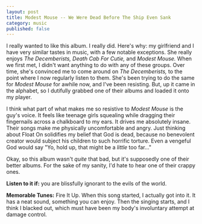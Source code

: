 ```yaml
---
layout: post
title: Modest Mouse -- We Were Dead Before The Ship Even Sank
category: music
published: false
---
```


I really wanted to like this album. I really did. Here's why: my girlfriend and I
have very similar tastes in music, with a few notable exceptions. She really enjoys 
*The Decemberists, Death Cab For Cutie,* and *Modest Mouse.* When we first met, I didn't want anything to 
do with any of these groups. Over time, she's convinced me to come around on *The Decemberists,*
to the point where I now regularly listen to them. She's been trying to do the same for
*Modest Mouse* for awhile now, and I've been resisting. But, up it came in the alphabet,
so I dutifully grabbed one of their albums and loaded it onto my player.

I think what part of what makes me so resistive to *Modest Mouse* is the guy's voice. It
feels like teenage girls squealing while dragging their fingernails across a chalkboard
to my ears. It drives me absolutely insane. Their songs make me physically uncomfortable
and angry. Just thinking about Float On solidifies my belief that God is dead, 
because no benevolent creator would subject his children to such horrific torture.
Even a vengeful God would say "Yo, hold up, that might be a *little* too far..."

Okay, so this album wasn't *quite* that bad, but it's supposedly one of their 
better albums. For the sake of my sanity, I'd hate to hear one of their crappy ones.

**Listen to it if:** you are blissfully ignorant to the evils of the world.

**Memorable Tunes:** Fire It Up. When this song started, I actually got into it. It has a
neat sound, something you can enjoy. Then the singing starts, and I think I blacked out,
which must have been my body's involuntary attempt at damage control.
